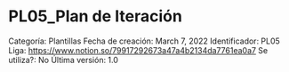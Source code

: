 # PL05_Plan de Iteración

Categoría: Plantillas
Fecha de creación: March 7, 2022
Identificador: PL05
Liga: https://www.notion.so/79917292673a47a4b2134da7761ea0a7
Se utiliza?: No
Última versión: 1.0
